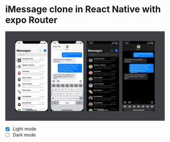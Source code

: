 # iMessage clone in React Native with expo Router

![image](/.github/preview.png)

- [x] Light mode
- [ ] Dark mode
